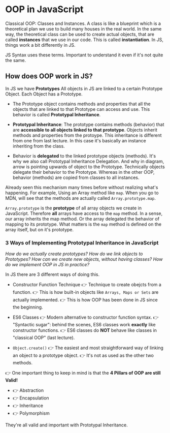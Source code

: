 # OOP in JavaScript

Classical OOP: Classes and Instances. A class is like a blueprint which is a theoretical plan we use to build many houses in the real world. In the same way, the theoretical class can be used to create actual objects, that are called **instances** that we use in our code. This is called **instantiation**. In JS, things work a bit differently in JS.

JS Syntax uses these terms. Important to understand it even if it's not quite the same.

## How does OOP work in JS?

In JS we have **Prototypes** All objects in JS are linked to a certain Prototype Object. Each Object has a Prototype.

- The Prototype object contains methods and properties that all the objects that are linked to that Prototype can access and use. This behavior is called **Prototypal Inheritance**.

- **Prototypal Inheritance**: The prototype contains methods (behavior) that are **accessible to all objects linked to that prototype**. Objects inherit methods and properties from the protoype. This inheritance is different from one from last lecture. In this case it's basically an instance inheriting from the class.

- Behavior is **delegated** to the linked prototype objects (methods). It's why we also call Prototypal Inheritance Delegation. And why in diagram, arrow is pointing upwards of object to the Prototype. Technically objects delegate their behavior to the Prototype. Whereas in the other OOP, behavior (methods) are copied from classes to all instances.

Already seen this mechanism many times before without realizing what's happening. For example, Using an Array method like `map`. When you go to MDN, will see that the methods are actually called `Array.prototype.map`.

`Array.prototype` is the **prototype** of all array objects we create in JavaScript. Therefore **all** arrays have access to the `map` method. In a sense, our array inherits the map method. Or the array delegated the behavior of mapping to its prototype. What matters is the `map` method is defined on the array itself, but on it's prototype.

### 3 Ways of Implementing Prototypal Inheritance in JavaScript

_How do we actually create prototypes? How do we link objects to Prototypes? How can we create new objects, without having classes? How do we implement OOP in JS in practice?_

In JS there are 3 different ways of doing this.

- Constructor Function Technique
  👉 Technique to create obejcts from a function.
  👉 This is how built-in objects like `Arrays, Maps or Sets` are actually implemented.
  👉 This is how OOP has been done in JS since the beginning.

- ES6 Classes
  👉 Modern alternative to constructor function syntax.
  👉 "Syntactic sugar": behind the scenes, ES6 classes work **exactly** like constructor functions.
  👉 ES6 classes do **NOT** behave like classes in "classical OOP" (last lecture).

- `Object.create()`
  👉 The easiest and most straightforward way of linking an object to a prototype object.
  👉 It's not as used as the other two methods.

👉 One important thing to keep in mind is that the **4 Pillars of OOP are still Valid!**

- 👉 Abstraction
- 👉 Encapsulation
- 👉 Inheritance
- 👉 Polymorphism

They're all valid and important with Prototypal Inheritance.
